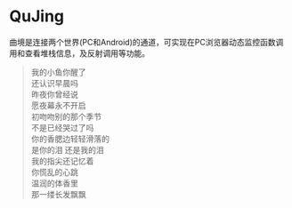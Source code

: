 # QuJing
曲境是连接两个世界(PC和Android)的通道，可实现在PC浏览器动态监控函数调用和查看堆栈信息，及反射调用等功能。

>我的小鱼你醒了  
>还认识早晨吗  
>昨夜你曾经说  
>愿夜幕永不开启  
>初吻吻别的那个季节  
>不是已经哭过了吗  
>你的香腮边轻轻滑落的  
>是你的泪 还是我的泪  
>我的指尖还记忆着  
>你慌乱的心跳  
>温润的体香里  
>那一缕长发飘飘  
